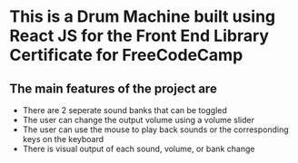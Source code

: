 # This is a Drum Machine built using React JS for the Front End Library Certificate for FreeCodeCamp

## The main features of the project are

* There are 2 seperate sound banks that can be toggled
* The user can change the output volume using a volume slider
* The user can use the mouse to play back sounds or the corresponding keys on the keyboard
* There is visual output of each sound, volume, or bank change